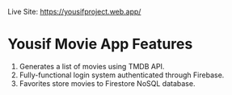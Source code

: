 Live Site: https://yousifproject.web.app/

# Yousif Movie App Features

1. Generates a list of movies using TMDB API.
2. Fully-functional login system authenticated through Firebase.
3. Favorites store movies to Firestore NoSQL database.
